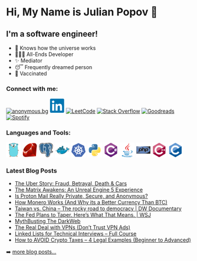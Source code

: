 # Hi, My Name is Julian Popov 👋 

## I'm a software engineer!

- 🔭 Knows how the universe works
- 🧑🏻‍💻 All-Ends Developer
- ✨ Mediator
- 😴 Frequently dreamed person
- 💉 Vaccinated

### Connect with me:

[<img alt="anonymous.bg" width="40px" src="https://static.wixstatic.com/media/fc8d9f_e1d6563ba7ce436da06dac34816eb6cc~mv2.jpeg" />][website]
[<img alt="LinkedIn" width="40px" src="https://github.com/devicons/devicon/blob/master/icons/linkedin/linkedin-original.svg" />][linkedin]
[<img alt="LeetCode" width="40px" src="https://avatars.githubusercontent.com/u/37351657" />][leetcode]
[<img alt="Stack Overflow" width="40px" src="https://avatars.githubusercontent.com/u/1393171" />][stackoverflow]
[<img alt="Goodreads" width="40px" src="https://avatars.githubusercontent.com/u/1386325" />][goodreads]
[<img alt="Spotify" width="40px" src="https://avatars.githubusercontent.com/u/251374" />][spotify]  

### Languages and Tools:

[<img alt="Go" width="40px" src="https://github.com/devicons/devicon/blob/master/icons/go/go-original.svg" />][go]
[<img alt="Ruby" width="40px" src="https://github.com/devicons/devicon/blob/master/icons/ruby/ruby-original.svg" />][ruby]
[<img alt="PostgreSQL" width="40px" src="https://github.com/devicons/devicon/blob/master/icons/postgresql/postgresql-original.svg" />][postgresql]
[<img alt="Docker" width="40px" src="https://github.com/devicons/devicon/blob/master/icons/docker/docker-original.svg" />][docker]
[<img alt="Kubernetes" width="40px" src="https://github.com/devicons/devicon/blob/master/icons/kubernetes/kubernetes-plain.svg" />][kubernetes]
[<img alt="Python" width="40px" src="https://github.com/devicons/devicon/blob/master/icons/python/python-original.svg" />][python]
[<img alt="C#" width="40px" src="https://github.com/devicons/devicon/blob/master/icons/csharp/csharp-original.svg" />][csharp]
[<img alt="Java" width="40px" src="https://github.com/devicons/devicon/blob/master/icons/java/java-original.svg" />][java]
[<img alt="PHP" width="40px" src="https://github.com/devicons/devicon/blob/master/icons/php/php-original.svg" />][php]
[<img alt="C++" width="40px" src="https://github.com/devicons/devicon/blob/master/icons/cplusplus/cplusplus-original.svg" />][cpp]
[<img alt="C" width="40px" src="https://github.com/devicons/devicon/blob/master/icons/c/c-original.svg" />][c]  

### Latest Blog Posts

<!-- BLOG-POST-LIST:START -->
- [The Uber Story: Fraud, Betrayal, Death &amp; Cars](https://blog.anonymous.bg/2021/12/20/the-uber-story-fraud-betrayal-death-cars/)
- [The Matrix Awakens: An Unreal Engine 5 Experience](https://blog.anonymous.bg/2021/12/20/the-matrix-awakens-an-unreal-engine-5-experience/)
- [Is Proton Mail Really Private, Secure, and Anonymous?](https://blog.anonymous.bg/2021/12/20/is-proton-mail-really-private-secure-and-anonymous/)
- [How Monero Works &lpar;And Why its a Better Currency Than BTC&rpar;](https://blog.anonymous.bg/2021/12/20/how-monero-works-and-why-its-a-better-currency-than-btc/)
- [Taiwan vs. China – The rocky road to democracy | DW Documentary](https://blog.anonymous.bg/2021/12/20/taiwan-vs-china-the-rocky-road-to-democracy-dw-documentary/)
- [The Fed Plans to Taper. Here’s What That Means. | WSJ](https://blog.anonymous.bg/2021/12/20/the-fed-plans-to-taper-heres-what-that-means-wsj/)
- [MythBusting The DarkWeb](https://blog.anonymous.bg/2021/12/20/mythbusting-the-darkweb/)
- [The Real Deal with VPNs &lpar;Don’t Trust VPN Ads&rpar;](https://blog.anonymous.bg/2021/12/20/the-real-deal-with-vpns-dont-trust-vpn-ads/)
- [Linked Lists for Technical Interviews – Full Course](https://blog.anonymous.bg/2021/12/16/linked-lists-for-technical-interviews-full-course/)
- [How to AVOID Crypto Taxes – 4 Legal Examples &lpar;Beginner to Advanced&rpar;](https://blog.anonymous.bg/2021/12/11/how-to-avoid-crypto-taxes-4-legal-examples-beginner-to-advanced/)
<!-- BLOG-POST-LIST:END -->

➡️ [more blog posts...][blog]

[website]: https://anonymous.bg/
[linkedin]: https://www.linkedin.com/in/julianpopov/
[leetcode]: https://leetcode.com/ju-popov/
[stackoverflow]: https://stackoverflow.com/users/44537/julian-popov
[goodreads]: https://www.goodreads.com/review/list/2622629-ju?shelf=read&view=covers
[spotify]: https://open.spotify.com/user/ju

[go]: https://golang.org/
[ruby]: https://www.ruby-lang.org/
[postgresql]: https://www.postgresql.org/
[docker]: https://www.docker.com/
[kubernetes]: https://kubernetes.io/
[python]: https://www.python.org/
[csharp]: https://docs.microsoft.com/en-us/dotnet/csharp/
[java]: https://www.java.com/
[php]: https://www.php.net/
[cpp]: https://isocpp.org/
[c]: https://www.iso.org/standard/74528.html

[blog]: https://blog.anonymous.bg/
